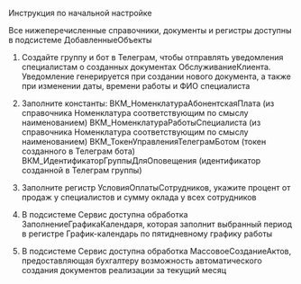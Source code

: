 Инструкция по начальной настройке

Все нижеперечисленные справочники, документы и регистры доступны в подсистеме ДобавленныеОбъекты

1. Создайте группу и бот в Телеграм, чтобы отправлять уведомления специалистам о созданных документах ОбслуживаниеКлиента. Уведомление генерируется при создании нового документа, а также при изменении даты, времени работы и ФИО специалиста

2. Заполните константы:
   ВКМ_НоменклатураАбонентскаяПлата (из справочника Номенклатура соответствующим по смыслу наименованием)
   ВКМ_НоменклатураРаботыСпециалиста (из справочника Номенклатура соответствующим по смыслу наименованием)
   ВКМ_ТокенУправленияТелеграмБотом (токен созданного в Телеграм бота)
   ВКМ_ИдентификаторГруппыДляОповещения (идентификатор созданной в Телеграм группы)  

3. Заполните регистр УсловияОплатыСотрудников, укажите процент от продаж у специалистов и сумму оклада у всех сотрудников

4. В подсистеме Сервис доступна обработка ЗаполнениеГрафикаКалендаря, которая заполнит выбранный период в регистре График-календарь 
по пятидневному графику работы

5. В подсистеме Сервис доступна обработка МассовоеСозданиеАктов, предоставляющая бухгалтеру возможность автоматического создания документов реализации за текущий месяц

